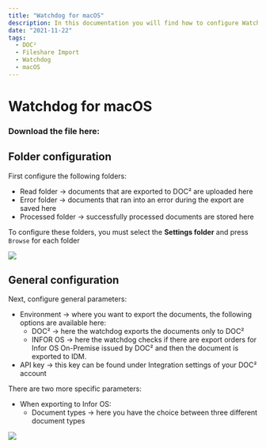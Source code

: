 ```yaml
---
title: "Watchdog for macOS"
description: In this documentation you will find how to configure Watchdog for macOS for easy Fileshare Import of your local documents to DOC².
date: "2021-11-22"
tags:
  - DOC²
  - Fileshare Import
  - Watchdog
  - macOS
---
```


# Watchdog for macOS

### Download the file here:



## Folder configuration

First configure the following folders:

* Read folder → documents that are exported to DOC² are uploaded here
* Error folder → documents that ran into an error during the export are saved here
* Processed folder → successfully processed documents are stored here

To configure these folders, you must select the **Settings folder** and press `Browse` for each folder

![](/_images/doc2/Import_Watchdog_Windows_FolderConfiguration.png)


## General configuration

Next, configure general parameters:

  * Environment → where you want to export the documents, the following options are available here:
    - DOC² → here the watchdog exports the documents only to DOC²
    - INFOR OS → here the watchdog checks if there are export orders for Infor OS On-Premise issued by DOC² and then the document is exported to IDM.
  * API key → this key can be found under Integration settings of your DOC² account

There are two more specific parameters:

  * When exporting to Infor OS:
    - Document types → here you have the choice between three different document types

![](/_images/doc2/Import_Watchdog_Windows_GeneralConfiguration.png)
